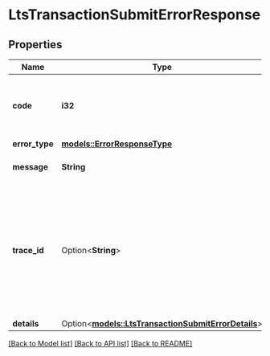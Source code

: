 # LtsTransactionSubmitErrorResponse

## Properties

Name | Type | Description | Notes
------------ | ------------- | ------------- | -------------
**code** | **i32** | A numeric code corresponding to the given HTTP error code. | 
**error_type** | [**models::ErrorResponseType**](ErrorResponseType.md) |  | 
**message** | **String** | A human-readable error message. | 
**trace_id** | Option<**String**> | A GUID to be used when reporting errors, to allow correlation with the Core API's error logs, in the case where the Core API details are hidden. | [optional]
**details** | Option<[**models::LtsTransactionSubmitErrorDetails**](LtsTransactionSubmitErrorDetails.md)> |  | [optional]

[[Back to Model list]](../README.md#documentation-for-models) [[Back to API list]](../README.md#documentation-for-api-endpoints) [[Back to README]](../README.md)


